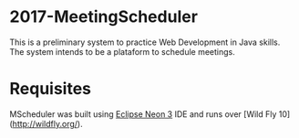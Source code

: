 # 2017-MeetingScheduler
This is a preliminary system to practice Web Development in Java skills. The system intends to be a plataform to schedule meetings.

# Requisites
MScheduler was built using [Eclipse Neon 3](http://www.eclipse.org/neon/) IDE and runs over [Wild Fly 10] (http://wildfly.org/).
